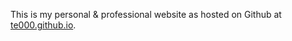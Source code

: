 This is my personal & professional website as hosted on Github at [te000.github.io](http://te000.github.io).
